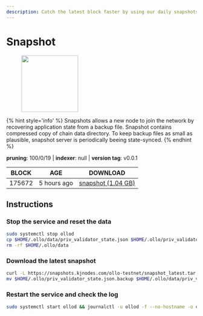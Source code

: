 ```yaml
---
description: Catch the latest block faster by using our daily snapshots.
---
```


# Snapshot

<figure><img src="https://raw.githubusercontent.com/kj89/testnet_manuals/main/pingpub/logos/ollo.png" width="150" alt=""><figcaption></figcaption></figure>

{% hint style='info' %}
Snapshots allows a new node to join the network by recovering application state from a backup file. 
Snapshot contains compressed copy of chain data directory. To keep backup files as small as plausible, 
snapshot server is periodically beeing state-synced.
{% endhint %}

**pruning**: 100/0/19 | **indexer**: null | **version tag**: v0.0.1

| BLOCK             | AGE             | DOWNLOAD                                                                                            |
| ----------------- | --------------- | --------------------------------------------------------------------------------------------------- |
| 175672 | 5 hours ago | [snapshot (1.04 GB)](https://snapshots.kjnodes.com/ollo-testnet/snapshot\_latest.tar.lz4) |

## Instructions

### Stop the service and reset the data

```bash
sudo systemctl stop ollod
cp $HOME/.ollo/data/priv_validator_state.json $HOME/.ollo/priv_validator_state.json.backup
rm -rf $HOME/.ollo/data
```

### Download the latest snapshot

```bash
curl -L https://snapshots.kjnodes.com/ollo-testnet/snapshot_latest.tar.lz4 | lz4 -dc - | tar -xf - -C $HOME/.ollo
mv $HOME/.ollo/priv_validator_state.json.backup $HOME/.ollo/data/priv_validator_state.json
```

### Restart the service and check the log

```bash
sudo systemctl start ollod && journalctl -u ollod -f --no-hostname -o cat
```
